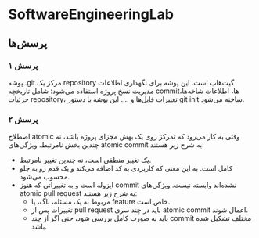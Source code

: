 # SoftwareEngineeringLab
## پرسش‌ها
### پرسش ۱
پوشه .git مرکز یک repository گیت‌هاب است. این پوشه برای نگهداری اطلاعات مدیریت نسخ پروژه استفاده می‌شود؛ شامل تاریخچه commitها، اطلاعات شاخه‌ها، حزئیات repository، تغییرات فایل‌ها و ....
این پوشه با دستور git init ساخته می‌شود.
### پرسش ۲
اصطلاح atomic وقتی به کار می‌رود که تمرکز روی یک بهش مجزای پروژه باشد، نه چندین بخش نامرتبط.
ویژگی‌های atomic commit به شرح زیر هستند:
* یک تغییر منطقی است، نه چندین تغییر نامرتبط.
* کامل است. به این معنی که کاربردی به کد اضافه می‌کند و یک قدم رو به جلو محسوب می‌شود.
* ایزوله است و به تغییراتی که هنوز commit نشده‌اند وابسته نیست.
  ویژگی‌های atomic pull request به شرح زیر هستند:
  * مربوط به یک مسئله، باگ، یا feature خاص است.
  * تغییرات پس از pull request باید در چند سری atomic commit اعمال شوند.
  * باید به صورت کامل بررسی شود، حتی اگر از چند commit مختلف تشکیل شده باشد.
